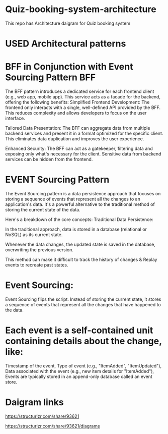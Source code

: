 # Quiz-booking-system-architecture
This repo has Architecture daigram for Quiz booking system


# USED Architectural patterns

# BFF in Conjunction with Event Sourcing Pattern BFF

The BFF pattern introduces a dedicated service for each frontend client (e.g., web app, mobile app). This service acts as a facade for the backend, offering the following benefits:
Simplified Frontend Development: The frontend only interacts with a single, well-defined API provided by the BFF. This reduces complexity and allows developers to focus on the user interface.

Tailored Data Presentation: The BFF can aggregate data from multiple backend services and present it in a format optimized for the specific client. This eliminates data duplication and improves the user experience.

Enhanced Security: The BFF can act as a gatekeeper, filtering data and exposing only what's necessary for the client. Sensitive data from backend services can be hidden from the frontend.


# EVENT Sourcing Pattern

The Event Sourcing pattern is a data persistence approach that focuses on storing a sequence of events that represent all the changes to an application's data. It's a powerful alternative to the traditional method of storing the current state of the data.

Here's a breakdown of the core concepts: Traditional Data Persistence:

In the traditional approach, data is stored in a database (relational or NoSQL) as its current state.

Whenever the data changes, the updated state is saved in the database, overwriting the previous version.

 This method can make it difficult to track the history of changes & Replay events to recreate past states.

# Event Sourcing:

Event Sourcing flips the script. Instead of storing the current state, it stores a sequence of events that represent all the changes that have happened to the data.

# Each event is a self-contained unit containing details about the change, like:

Timestamp of the event,
Type of event (e.g., "ItemAdded", "ItemUpdated"),
Data associated with the event (e.g., new item details for "ItemAdded"),
Events are typically stored in an append-only database called an event store.


# Daigram links

https://structurizr.com/share/93621

https://structurizr.com/share/93621/diagrams
